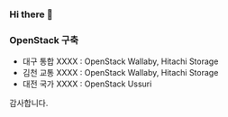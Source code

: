 ### Hi there 👋

<!--
**SoosanAmazon/SoosanAmazon** is a ✨ _special_ ✨ repository because its `README.md` (this file) appears on your GitHub profile.

Here are some ideas to get you started:

- 🔭 I’m currently working on ...
- 🌱 I’m currently learning ...
- 👯 I’m looking to collaborate on ...
- 🤔 I’m looking for help with ...
- 💬 Ask me about ...
- 📫 How to reach me: ...
- 😄 Pronouns: ...
- ⚡ Fun fact: ...
-->

### OpenStack 구축

- 대구 통합 XXXX : OpenStack Wallaby, Hitachi Storage
- 김천 교통 XXXX : OpenStack Wallaby, Hitachi Storage
- 대전 국가 XXXX : OpenStack Ussuri


감사합니다.
